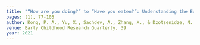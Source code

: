 ```yaml
---
title: "“How are you doing?” to “Have you eaten?”: Understanding the Experiences of Asians in America During the COVID-19 Pandemic"
pages: (1), 77-105
author: Kong, P. A., Yu, X., Sachdev, A., Zhang, X., & Dzotsenidze, N.
venue: Early Childhood Research Quarterly, 39
year: 2021
---
```

